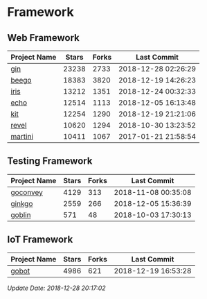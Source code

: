 # Framework

## Web Framework

| Project Name | Stars | Forks | Last Commit |
| ------------ | ----- | ----- | ----------- |
| [gin](https://github.com/gin-gonic/gin) | 23238 | 2733 | 2018-12-28 02:26:29 |
| [beego](https://github.com/astaxie/beego) | 18383 | 3820 | 2018-12-19 14:26:23 |
| [iris](https://github.com/kataras/iris) | 13212 | 1351 | 2018-12-24 00:32:33 |
| [echo](https://github.com/labstack/echo) | 12514 | 1113 | 2018-12-05 16:13:48 |
| [kit](https://github.com/go-kit/kit) | 12254 | 1290 | 2018-12-19 21:21:06 |
| [revel](https://github.com/revel/revel) | 10620 | 1294 | 2018-10-30 13:23:52 |
| [martini](https://github.com/go-martini/martini) | 10411 | 1067 | 2017-01-21 21:58:54 |

## Testing Framework

| Project Name | Stars | Forks | Last Commit |
| ------------ | ----- | ----- | ----------- |
| [goconvey](https://github.com/smartystreets/goconvey) | 4129 | 313 | 2018-11-08 00:35:08 |
| [ginkgo](https://github.com/onsi/ginkgo) | 2559 | 266 | 2018-12-05 15:36:39 |
| [goblin](https://github.com/franela/goblin) | 571 | 48 | 2018-10-03 17:30:13 |

## IoT Framework

| Project Name | Stars | Forks | Last Commit |
| ------------ | ----- | ----- | ----------- |
| [gobot](https://github.com/hybridgroup/gobot) | 4986 | 621 | 2018-12-19 16:53:28 |

*Update Date: 2018-12-28 20:17:02*